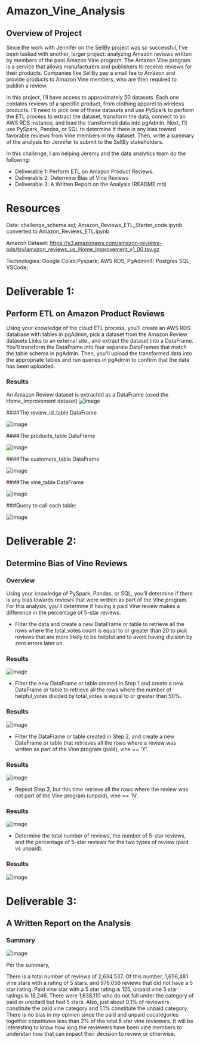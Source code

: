 # Amazon_Vine_Analysis

## Overview of Project

Since the work with Jennifer on the SellBy project was so successful, I’ve been tasked with another, larger project: analyzing Amazon reviews written by members of the paid Amazon Vine program. The Amazon Vine program is a service that allows manufacturers and publishers to receive reviews for their products. Companies like SellBy pay a small fee to Amazon and provide products to Amazon Vine members, who are then required to publish a review.

In this project, I’ll have access to approximately 50 datasets. Each one contains reviews of a specific product, from clothing apparel to wireless products. I’ll need to pick one of these datasets and use PySpark to perform the ETL process to extract the dataset, transform the data, connect to an AWS RDS instance, and load the transformed data into pgAdmin. Next, I’ll use PySpark, Pandas, or SQL to determine if there is any bias toward favorable reviews from Vine members in my dataset. Then, write a summary of the analysis for Jennifer to submit to the SellBy stakeholders.

In this challenge, I am helping Jeremy and the data analytics team do the following:

- Deliverable 1: Perform ETL on Amazon Product Reviews.
- Deliverable 2: Determine Bias of Vine Reviews
- Deliverable 3: A Written Report on the Analysis (README.md)

# Resources
Data: challenge_schema.sql; Amazon_Reviews_ETL_Starter_code.ipynb converted to Amazon_Reviews_ETL.ipynb

Amazon Dataset: https://s3.amazonaws.com/amazon-reviews-pds/tsv/amazon_reviews_us_Home_Improvement_v1_00.tsv.gz

Technologies: Google Colab;Pyspark; AWS RDS, PgAdmin4: Postgres SQL; VSCode;

# Deliverable 1:
## Perform ETL on Amazon Product Reviews 
Using your knowledge of the cloud ETL process, you’ll create an AWS RDS database with tables in pgAdmin, pick a dataset from the Amazon Review datasets Links to an external site., and extract the dataset into a DataFrame. You'll transform the DataFrame into four separate DataFrames that match the table schema in pgAdmin. Then, you'll upload the transformed data into the appropriate tables and run queries in pgAdmin to confirm that the data has been uploaded.

### Results

An Amazon Review dataset is extracted as a DataFrame (used the Home_Improvement dataset)
![image](https://github.com/ras52017/Amazon_Vine_Analysis/blob/main/Images/reading%20files.jpg)

####The review_id_table DataFrame

![image](https://github.com/ras52017/Amazon_Vine_Analysis/blob/main/Images/review_id_df.jpg)


####The products_table DataFrame

![image](https://github.com/ras52017/Amazon_Vine_Analysis/blob/main/Images/products_df.jpg)


####The customers_table DataFrame

![image](https://github.com/ras52017/Amazon_Vine_Analysis/blob/main/Images/customers_df.jpg)

####The vine_table DataFrame

![image](https://github.com/ras52017/Amazon_Vine_Analysis/blob/main/Images/vine_df.jpg)

###Query to call each table:

![image](https://github.com/ras52017/Amazon_Vine_Analysis/blob/main/Images/Query%20to%20call%20each%20table.jpg)


# Deliverable 2:
## Determine Bias of Vine Reviews
### Overview
Using your knowledge of PySpark, Pandas, or SQL, you’ll determine if there is any bias towards reviews that were written as part of the Vine program. For this analysis, you'll determine if having a paid Vine review makes a difference in the percentage of 5-star reviews.


- Filter the data and create a new DataFrame or table to retrieve all the rows where the total_votes count is equal to or greater than 20 to pick reviews that are more likely to be helpful and to avoid having division by zero errors later on.

### Results

![image](https://github.com/ras52017/Amazon_Vine_Analysis/blob/main/Images/pgAdmin%20total_votes_20_df.jpg)

- Filter the new DataFrame or table created in Step 1 and create a new DataFrame or table to retrieve all the rows where the number of helpful_votes divided by total_votes is equal to or greater than 50%.

### Results

![image](https://github.com/ras52017/Amazon_Vine_Analysis/blob/main/Images/helpful_votes_df.jpg)

- Filter the DataFrame or table created in Step 2, and create a new DataFrame or table that retrieves all the rows where a review was written as part of the Vine program (paid), vine == 'Y'.


### Results

![image](https://github.com/ras52017/Amazon_Vine_Analysis/blob/main/Images/paid_vine_reviews_df.jpg)

- Repeat Step 3, but this time retrieve all the rows where the review was not part of the Vine program (unpaid), vine == 'N'.

### Results

![image](https://github.com/ras52017/Amazon_Vine_Analysis/blob/main/Images/unpaid_vine_reviews_df.jpg)


- Determine the total number of reviews, the number of 5-star reviews, and the percentage of 5-star reviews for the two types of review (paid vs unpaid).

### Results

![image](https://github.com/ras52017/Amazon_Vine_Analysis/blob/main/Images/reviews%20and%20pct%20of%20reviews.jpg)




# Deliverable 3:
##  A Written Report on the Analysis 
### Summary

![image](https://github.com/ras52017/Amazon_Vine_Analysis/blob/main/Images/Summary.jpg)

Per the summary,

There is a total number of reviews of 2,634,537. Of this number, 1,656,481 vine stars with a rating of 5 stars. and 978,056 reviews that did not have a 5 star rating. Paid vine star with a 5 star rating is 125, unpaid vine 5 star ratings is 18,246. There were 1,638,110 who do not fall under the category of paid or unpdaid but had 5 stars. Also, just about 0.1% of reviewers constitute the paid vine category and 1.1% constitute the unpaid category. There is no bias in my opinion since the paid and unpaid cocategories together constitutes less than 2% of the total 5 star vine reviewers. It will be interesting to know how long the reviewers have been vine members to understan how that can impact their decision to review or otherwise.






